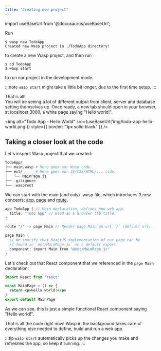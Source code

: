 ```yaml
---
title: "Creating new project"
---
```


import useBaseUrl from '@docusaurus/useBaseUrl';

Run
```shell-session
$ wasp new TodoApp
Created new Wasp project in ./TodoApp directory!
```
to create a new Wasp project, and then run
```shell-session
$ cd TodoApp
$ wasp start
```
to run our project in the development mode.

:::note
`wasp start` might take a little bit longer, due to the first time setup.
:::

That is all!  
You will be seeing a lot of different output from client, server and database setting themselves up.
Once ready, a new tab should open in your browser, at localhost:3000, a white page saying "Hello world!".

<img alt="Todo App - Hello World"
     src={useBaseUrl('img/todo-app-hello-world.png')}
     style={{ border: "1px solid black" }}
/>

## Taking a closer look at the code

Let's inspect Wasp project that we created:
```bash
TodoApp/
├── main.wasp # Here goes our Wasp code.
├── ext/      # Here goes our JS/CSS/HTML/... code.
│   └── MainPage.js
├── .gitignore
└── .wasproot
```

We can start with the main (and only) .wasp file, which introduces 3 new concepts:
[app](language/basic-elements.md#app),
[page](language/basic-elements.md#page) and
[route](language/basic-elements.md#route).

```c title="main.wasp"
app TodoApp { // Main declaration, defines new web app.
  title: "Todo app" // Used as a browser tab title.
}

route "/" -> page Main // Render page Main on url `/` (default url).

page Main {
  // We specify that ReactJS implementation of our page can be
  // found in `ext/MainPage.js` as a default export.
  component: import Main from "@ext/MainPage.js"
}
```

Let's check out that React component that we referenced in the `page Main` declaration:
```jsx title="ext/MainPage.js"
import React from 'react'

const MainPage = () => {
  return <p>Hello world!</p>
}
export default MainPage
```
As we can see, this is just a simple functional React component saying "Hello world!".

That is all the code right now!
Wasp in the background takes care of everything else needed to define, build and run a web app.

:::tip
`wasp start` automatically picks up the changes you make and refreshes the app, so keep it running.
:::
